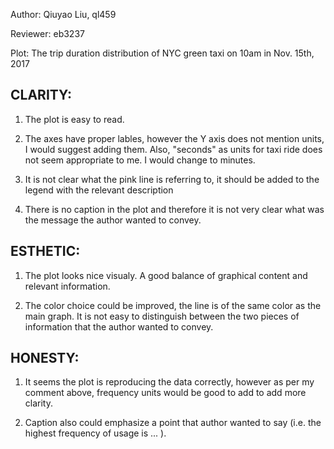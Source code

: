 Author: Qiuyao Liu, ql459

Reviewer: eb3237

Plot: The trip duration distribution of NYC green taxi on 10am in Nov. 15th, 2017

## CLARITY: 

1. The plot is easy to read.

2. The axes have proper lables, however the Y axis does not mention units, I would suggest adding them. 
Also, "seconds" as units for taxi ride does not seem appropriate to me. I would change to minutes.

3. It is not clear what the pink line is referring to, it should be added to the legend with the relevant description

4. There is no caption in the plot and therefore it is not very clear what was the message the author wanted to convey.


## ESTHETIC: 

1. The plot looks nice visualy. A good balance of graphical content and relevant information. 

2. The color choice could be improved, the line is of the same color as the main graph. 
It is not easy to distinguish between the two pieces of information that the author wanted to convey.

## HONESTY: 

1. It seems the plot is reproducing the data correctly, however as per my comment above, frequency units would be good to add to add more clarity.

2. Caption also could emphasize a point that author wanted to say (i.e. the highest frequency of usage is ... ).
